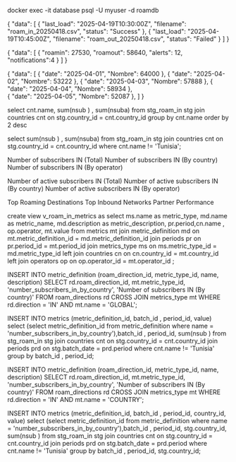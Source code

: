 docker exec -it database psql -U myuser -d roamdb

{
  "data": [
    {
      "last_load": "2025-04-19T10:30:00Z",
      "filename": "roam_in_20250418.csv",
      "status": "Success"
    },
    {
      "last_load": "2025-04-19T10:45:00Z",
      "filename": "roam_out_20250418.csv",
      "status": "Failed"
    }
  ]
}


{
  "data": [
    {
      "roamin": 27530,
      "roamout": 58640,
      "alerts": 12,
      "notifications":4
    }
  ]
}


{
  "data": [
    {
      "date": "2025-04-01",
      "Nombre": 64000
    },
    {
      "date": "2025-04-02",
      "Nombre": 53222
    },
    {
      "date": "2025-04-03",
      "Nombre": 57888
    },
    {
      "date": "2025-04-04",
      "Nombre": 58934
    },       
    {
      "date": "2025-04-05",
      "Nombre": 52087
    },
  ]
}



select cnt.name, sum(nsub ) ,  sum(nsuba)
from stg_roam_in stg join countries cnt on stg.country_id = cnt.country_id
group by cnt.name
order by 2 desc


select  sum(nsub ) ,  sum(nsuba)
from stg_roam_in stg join countries cnt on stg.country_id = cnt.country_id
where cnt.name != 'Tunisia';






Number of subscribers IN (Total)
Number of subscribers IN (By country)
Number of subscribers IN (By operator)

Number of active subscribers IN (Total)
Number of active subscribers IN (By country)
Number of active subscribers IN (By operator)


Top Roaming Destinations
Top Inbound Networks
Partner Performance


create view v_roam_in_metrics as
select ms.name as metric_type, md.name as metric_name, md.description as metric_description, pr.period,cn.name , op.operator, mt.value  from metrics mt 
join metric_definition md on mt.metric_definition_id = md.metric_definition_id
join periods pr on pr.period_id = mt.period_id
join metrics_type ms on ms.metric_type_id = md.metric_type_id
left join countries cn on cn.country_id = mt.country_id
left join operators op on op.operator_id = mt.operator_id
;



INSERT INTO metric_definition (roam_direction_id, metric_type_id, name, description)
SELECT 
    rd.roam_direction_id,
    mt.metric_type_id,
    'number_subscribers_in_by_country',
    'Number of subscribers IN (By country)'
FROM roam_directions rd
CROSS JOIN metrics_type mt
WHERE rd.direction = 'IN' AND mt.name = 'GLOBAL';

INSERT INTO metrics (metric_definition_id, batch_id , period_id, value)
select  (select metric_definition_id from metric_definition where name = 'number_subscribers_in_by_country'),batch_id , period_id, sum(nsub ) 
from stg_roam_in stg join countries cnt on stg.country_id = cnt.country_id
join periods prd on stg.batch_date = prd.period
where cnt.name != 'Tunisia'
group by batch_id , period_id;



INSERT INTO metric_definition (roam_direction_id, metric_type_id, name, description)
SELECT 
    rd.roam_direction_id,
    mt.metric_type_id,
    'number_subscribers_in_by_country',
    'Number of subscribers IN (By country)'
FROM roam_directions rd
CROSS JOIN metrics_type mt
WHERE rd.direction = 'IN' AND mt.name = 'COUNTRY';



INSERT INTO metrics (metric_definition_id, batch_id , period_id, country_id, value)
select  (select metric_definition_id from metric_definition where name = 'number_subscribers_in_by_country'),batch_id , period_id, stg.country_id, sum(nsub ) 
from stg_roam_in stg join countries cnt on stg.country_id = cnt.country_id
join periods prd on stg.batch_date = prd.period
where cnt.name != 'Tunisia'
group by batch_id , period_id, stg.country_id;